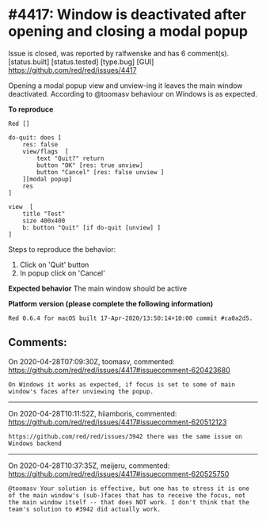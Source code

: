 
#4417: Window is deactivated after opening and closing a modal popup 
================================================================================
Issue is closed, was reported by ralfwenske and has 6 comment(s).
[status.built] [status.tested] [type.bug] [GUI]
<https://github.com/red/red/issues/4417>

Opening a modal popup view and unview-ing it leaves the main window deactivated.
According to @toomasv behaviour on Windows is as expected.

**To reproduce**
```
Red []

do-quit: does [
    res: false
    view/flags  [
        text "Quit?" return 
        button "OK" [res: true unview] 
        button "Cancel" [res: false unview ]
    ][modal popup]
    res
]

view  [
    title "Test"
    size 400x400
    b: button "Quit" [if do-quit [unview] ]
]
```
Steps to reproduce the behavior:
1. Click on 'Quit' button
2. In popup click on 'Cancel'

**Expected behavior**
The main window should be active

**Platform version (please complete the following information)**
```
Red 0.6.4 for macOS built 17-Apr-2020/13:50:14+10:00 commit #ca0a2d5.
```



Comments:
--------------------------------------------------------------------------------

On 2020-04-28T07:09:30Z, toomasv, commented:
<https://github.com/red/red/issues/4417#issuecomment-620423680>

    On Windows it works as expected, if focus is set to some of main window's faces after unviewing the popup. 

--------------------------------------------------------------------------------

On 2020-04-28T10:11:52Z, hiiamboris, commented:
<https://github.com/red/red/issues/4417#issuecomment-620512123>

    https://github.com/red/red/issues/3942 there was the same issue on Windows backend

--------------------------------------------------------------------------------

On 2020-04-28T10:37:35Z, meijeru, commented:
<https://github.com/red/red/issues/4417#issuecomment-620525750>

    @toomasv Your solution is effective, but one has to stress it is one of the main window's (sub-)faces that has to receive the focus, not the main window itself -- that does NOT work. I don't think that the team's solution to #3942 did actually work.

